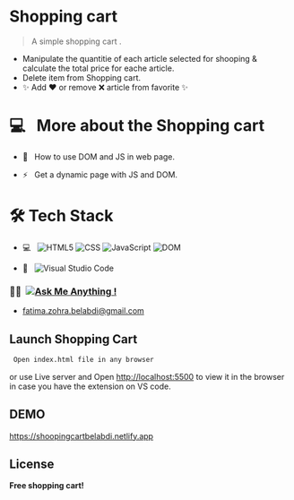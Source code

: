 # Shopping cart 


> A simple shopping cart .

-  Manipulate the quantitie of each article selected for shooping  & calculate the total price for eache article.
-  Delete item from Shopping cart.
- ✨   Add ❤️️  or remove ❌ article from favorite ✨
###

# 💻 &nbsp; More about the Shopping cart

- 🤔 &nbsp; How to use DOM and JS in web page.

- ⚡ &nbsp;  Get a dynamic page with JS and DOM.

# 🛠 Tech Stack

- 💻 &nbsp;
   ![HTML5](https://img.shields.io/badge/-HTML5-333333?style=flat&logo=HTML5)
  ![CSS](https://img.shields.io/badge/-CSS-333333?style=flat&logo=CSS3&logoColor=1572B6)
  ![JavaScript](https://img.shields.io/badge/-JavaScript-333333?style=flat&logo=javascript)
  ![DOM](https://img.shields.io/badge/-DOM-333333?style=flat&logo=DOM)

- 🔧 &nbsp;
  ![Visual Studio Code](https://img.shields.io/badge/-Visual%20Studio%20Code-333333?style=flat&logo=visual-studio-code&logoColor=007ACC)

### 🤝🏻 &nbsp;[![Ask Me Anything !](https://img.shields.io/badge/Ask%20me-anything-1abc9c.svg)](https://github.com/belabdifatimazohra/shopping-cart-CheckPoint/issues)
- fatima.zohra.belabdi@gmail.com



## Launch Shopping Cart

```sh
 Open index.html file in any browser
```
or use Live server and Open [http://localhost:5500](http://localhost:5500) to view it in the browser in case you have the extension on VS code.

## DEMO
https://shoopingcartbelabdi.netlify.app
## License

**Free shopping cart!**

